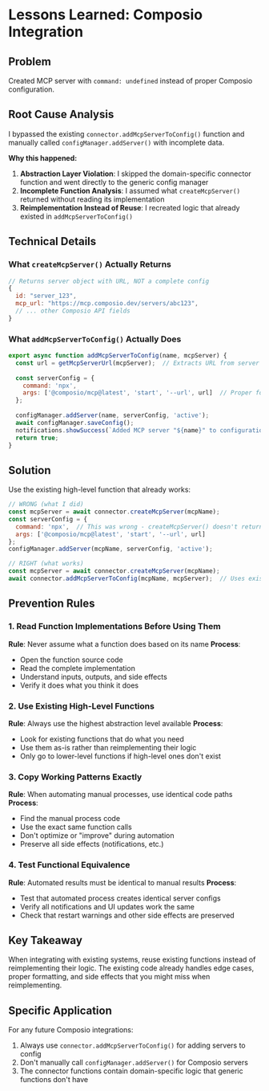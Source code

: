 # Lessons Learned: Composio Integration

## Problem
Created MCP server with `command: undefined` instead of proper Composio configuration.

## Root Cause Analysis
I bypassed the existing `connector.addMcpServerToConfig()` function and manually called `configManager.addServer()` with incomplete data.

**Why this happened:**
1. **Abstraction Layer Violation**: I skipped the domain-specific connector function and went directly to the generic config manager
2. **Incomplete Function Analysis**: I assumed what `createMcpServer()` returned without reading its implementation
3. **Reimplementation Instead of Reuse**: I recreated logic that already existed in `addMcpServerToConfig()`

## Technical Details

### What `createMcpServer()` Actually Returns
```javascript
// Returns server object with URL, NOT a complete config
{
  id: "server_123",
  mcp_url: "https://mcp.composio.dev/servers/abc123",
  // ... other Composio API fields
}
```

### What `addMcpServerToConfig()` Actually Does
```javascript
export async function addMcpServerToConfig(name, mcpServer) {
  const url = getMcpServerUrl(mcpServer);  // Extracts URL from server object
  
  const serverConfig = {
    command: 'npx',
    args: ['@composio/mcp@latest', 'start', '--url', url]  // Proper format
  };
  
  configManager.addServer(name, serverConfig, 'active');
  await configManager.saveConfig();
  notifications.showSuccess(`Added MCP server "${name}" to configuration`);
  return true;
}
```

## Solution
Use the existing high-level function that already works:

```javascript
// WRONG (what I did)
const mcpServer = await connector.createMcpServer(mcpName);
const serverConfig = {
  command: 'npx',  // This was wrong - createMcpServer() doesn't return command
  args: ['@composio/mcp@latest', 'start', '--url', url]
};
configManager.addServer(mcpName, serverConfig, 'active');

// RIGHT (what works)
const mcpServer = await connector.createMcpServer(mcpName);
await connector.addMcpServerToConfig(mcpName, mcpServer);  // Uses existing function
```

## Prevention Rules

### 1. Read Function Implementations Before Using Them
**Rule**: Never assume what a function does based on its name
**Process**: 
- Open the function source code
- Read the complete implementation
- Understand inputs, outputs, and side effects
- Verify it does what you think it does

### 2. Use Existing High-Level Functions
**Rule**: Always use the highest abstraction level available
**Process**:
- Look for existing functions that do what you need
- Use them as-is rather than reimplementing their logic
- Only go to lower-level functions if high-level ones don't exist

### 3. Copy Working Patterns Exactly
**Rule**: When automating manual processes, use identical code paths
**Process**:
- Find the manual process code
- Use the exact same function calls
- Don't optimize or "improve" during automation
- Preserve all side effects (notifications, etc.)

### 4. Test Functional Equivalence
**Rule**: Automated results must be identical to manual results
**Process**:
- Test that automated process creates identical server configs
- Verify all notifications and UI updates work the same
- Check that restart warnings and other side effects are preserved

## Key Takeaway
When integrating with existing systems, reuse existing functions instead of reimplementing their logic. The existing code already handles edge cases, proper formatting, and side effects that you might miss when reimplementing.

## Specific Application
For any future Composio integrations:
1. Always use `connector.addMcpServerToConfig()` for adding servers to config
2. Don't manually call `configManager.addServer()` for Composio servers
3. The connector functions contain domain-specific logic that generic functions don't have
